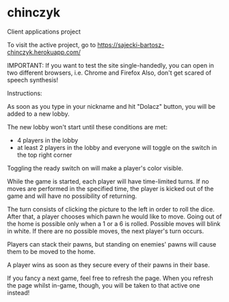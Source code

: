 # chinczyk
Client applications project

To visit the active project, go to https://sajecki-bartosz-chinczyk.herokuapp.com/

IMPORTANT:
If you want to test the site single-handedly, you can open in two different browsers, i.e. Chrome and Firefox
Also, don't get scared of speech synthesis!

Instructions:

As soon as you type in your nickname and hit "Dolacz" button, you will be added to a new lobby.

The new lobby won't start until these conditions are met:
- 4 players in the lobby
- at least 2 players in the lobby and everyone will toggle on the switch in the top right corner

Toggling the ready switch on will make a player's color visible.

While the game is started, each player will have time-limited turns.
If no moves are performed in the specified time, the player is kicked out of the game and will have no possibility of returning.

The turn consists of clicking the picture to the left in order to roll the dice.
After that, a player chooses which pawn he would like to move.
Going out of the home is possible only when a 1 or a 6 is rolled.
Possible moves will blink in white.
If there are no possible moves, the next player's turn occurs.

Players can stack their pawns, but standing on enemies' pawns will cause them to be moved to the home.

A player wins as soon as they secure every of their pawns in their base.

If you fancy a next game, feel free to refresh the page.
When you refresh the page whilst in-game, though, you will be taken to that active one instead!

